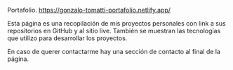 Portafolio.
https://gonzalo-tomatti-portafolio.netlify.app/

Esta página es una recopilación de mis proyectos personales con link a sus repositorios en GitHub y al sitio live. También se muestran las tecnologías que utilizo para desarrollar los proyectos.

En caso de querer contactarme hay una sección de contacto al final de la página.
